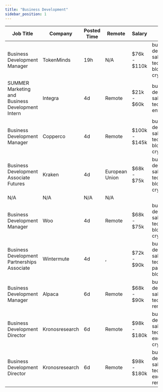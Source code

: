 ```yaml
---
title: "Business Development"
sidebar_position: 1
---
```


| Job Title | Company | Posted Time | Remote | Salary | Tags | Apply Link |
|-----------|---------|-------------|--------|--------|------|------------|
| Business Development Manager | TokenMinds | 19h | N/A | $76k - $110k | business development, sales, non tech, blockchain, crypto | [Apply](https://web3.career/business-development-manager-tokenminds/118062) |
| SUMMER Marketing and Business Development Intern | Integra | 4d | Remote | $21k - $60k | business development, sales, non tech, intern, entry level | [Apply](https://web3.career/summer-marketing-and-business-development-intern-integra/95750) |
| Business Development Manager | Copperco | 4d | Remote | $100k - $145k | business development, sales, non tech, blockchain, crypto | [Apply](https://web3.career/business-development-manager-copperco/105560) |
| Business Development Associate Futures | Kraken | 4d | European Union | $68k - $75k | business development, sales, non tech, blockchain, crypto | [Apply](https://web3.career/business-development-associate-futures-kraken/115830) |
| N/A | N/A | N/A | N/A |  |  | [Apply](https://web3.career/metana) |
| Business Development Manager | Woo | 4d | Remote | $68k - $75k | business development, sales, non tech, blockchain, crypto | [Apply](https://web3.career/business-development-manager-woo/95644) |
| Business Development Partnerships Associate | Wintermute | 4d | , | $72k - $90k | business development, sales, non tech, partnership, blockchain | [Apply](https://web3.career/business-development-partnerships-associate-wintermute-trading/115587) |
| Business Development Manager | Alpaca | 6d | Remote | $68k - $90k | business development, sales, non tech, crypto, remote | [Apply](https://web3.career/business-development-manager-alpaca/104042) |
| Business Development Director | Kronosresearch | 6d | Remote | $98k - $180k | business development, sales, non tech, executive, crypto | [Apply](https://web3.career/business-development-director-kronosresearch/114037) |
| Business Development Director | Kronosresearch | 6d | Remote | $98k - $180k | business development, sales, non tech, executive, remote | [Apply](https://web3.career/business-development-director-kronosresearch/114036) |
